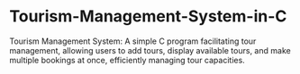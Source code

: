# Tourism-Management-System-in-C
Tourism Management System: A simple C program facilitating tour management, allowing users to add tours, display available tours, and make multiple bookings at once, efficiently managing tour capacities.
